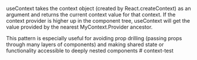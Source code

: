 useContext takes the context object (created by React.createContext) as an argument and returns the current context value for that context. If the context provider is higher up in the component tree, useContext will get the value provided by the nearest MyContext.Provider ancestor.

This pattern is especially useful for avoiding prop drilling (passing props through many layers of components) and making shared state or functionality accessible to deeply nested components
#   c o n t e x t - t e s t  
 